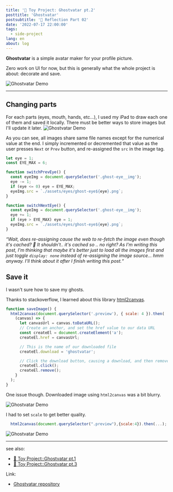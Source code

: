```yaml
---
title: '👻 Toy Project: Ghostvatar pt.2'
posttitle: 'Ghostvatar'
postsubtitle: '👻 Reflection Part 02'
date: '2022-07-17 22:00:00'
tags:
  - side-project
lang: en
about: log
---
```


**Ghostvatar** is a simple avatar maker for your profile picture.

Zero work on UI for now, but this is generally what the whole project is about: decorate and save.

![Ghostvatar Demo](/images/posts/ghostvatar/ghostvatar-demo.gif)

---

## Changing parts

For each parts (eyes, mouth, hands, etc...), I used my iPad to draw each one of them and saved it locally.
There must be better ways to store images but I'll update it later.
![Ghostvatar Demo](/images/posts/ghostvatar/assets.jpg)

As you can see, all images share same file names except for the numerical value at the end.
I simply incremented or decremented that value as the user presses `Next` or `Prev` button, and re-assigned the `src` in the image tag.

```js
let eye = 1;
const EYE_MAX = 6;

function switchPrevEye() {
  const eyeImg = document.querySelector('.ghost-eye__img');
  eye -= 1;
  if (eye <= 0) eye = EYE_MAX;
  eyeImg.src = `./assets/eyes/ghost-eye${eye}.png`;
}

function switchNextEye() {
  const eyeImg = document.querySelector('.ghost-eye__img');
  eye += 1;
  if (eye > EYE_MAX) eye = 1;
  eyeImg.src = `./assets/eyes/ghost-eye${eye}.png`;
}
```

_“Wait, does re-assigning cause the web to re-fetch the image even though it's cached? 🤔 It shouldn't.. it's cached so .. no right? As I'm writing this post, I'm thinking that maybe it's better just to load all the images first and just toggle `display: none` instead of re-assigning the image source... hmm anyway. I'll think about it after I finish writing this post.“_

## Save it

I wasn't sure how to save my ghosts.

Thanks to stackoverflow, I learned about this library [html2canvas](https://html2canvas.hertzen.com/).

```js
function saveImage() {
  html2canvas(document.querySelector('.preview'), { scale: 4 }).then(
    (canvas) => {
      let canvasUrl = canvas.toDataURL();
      // Create an anchor, and set the href value to our data URL
      const createEl = document.createElement('a');
      createEl.href = canvasUrl;

      // This is the name of our downloaded file
      createEl.download = 'ghostvatar';

      // Click the download button, causing a download, and then remove it
      createEl.click();
      createEl.remove();
    }
  );
}
```

One issue though. Downloaded image using `html2canvas` was a bit blurry.

![Ghostvatar Demo](/images/posts/ghostvatar/blurry-ghost.png)

I had to set `scale` to get better quality.

```js
  html2canvas(document.querySelector(".preview"),{scale:4}).then(...);
```

![Ghostvatar Demo](/images/posts/ghostvatar/clear-ghost.png)

---

see also:

- [👻 Toy Project::Ghostvatar pt.1](./ghostvatar-1)
- [👻 Toy Project::Ghostvatar pt.3](./ghostvatar-3)

Link:

- [Ghostvatar repository](https://github.com/rolemadelen/ghost-vatar)
